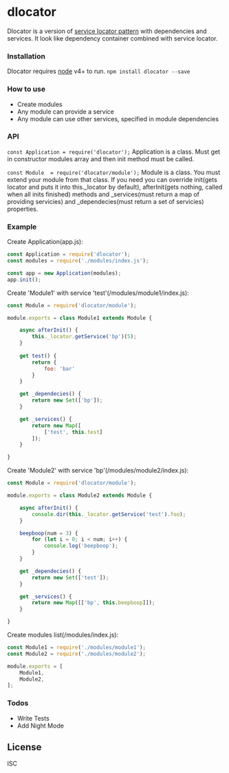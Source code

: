 # dlocator

Dlocator is a version of [service locator pattern][slp] with dependencies and services. It look like dependency container combined with service locator.

### Installation

Dlocator requires [node](https://nodejs.org/) v4+ to run.
`npm install dlocator --save`

### How to use

  - Create modules
  - Any module can provide a service
  - Any module can use other services, specified in module dependencies

### API

```const Application = require('dlocator');```
Application is a class. Must get in constructor modules array and then init method must be called.

```const Module  = require('dlocator/module');```
Module is a class. You must extend your module from that class. If you need you can override init(gets locator and puts it into this._locator by default), afterInit(gets nothing, called when all inits finished) methods and _services(must return a map of providing servicies) and _dependecies(must return a set of servicies) properties.

### Example

Create Application(app.js):
```javascript
const Application = require('dlocator');
const modules = require('./modules/index.js');

const app = new Application(modules);
app.init();
```

Create 'Module1' with service 'test'(/modules/module1/index.js):
```javascript
const Module = require('dlocator/module');

module.exports = class Module1 extends Module {

    async afterInit() {
        this._locator.getService('bp')(5);
    }
    
    get test() {
        return {
            foo: 'bar'
        }
    }

    get _dependecies() {
        return new Set(['bp']);
    }

    get _services() {
        return new Map([
            ['test', this.test]
        ]);
    }

}
```

Create 'Module2' with service 'bp'(/modules/module2/index.js):
```javascript
const Module = require('dlocator/module');

module.exports = class Module2 extends Module {

    async afterInit() {
        console.dir(this._locator.getService('test').foo);
    }

    beepboop(num = 3) {
        for (let i = 0; i < num; i++) {
            console.log('beepboop');
        }
    }

    get _dependecies() {
        return new Set(['test']);
    }

    get _services() {
        return new Map([['bp', this.beepboop]]);
    }

}
```

Create modules list(/modules/index.js):
```javascript
const Module1 = require('./modules/module1');
const Module2 = require('./modules/module2');

module.exports = [
    Module1,
    Module2,
];
```

### Todos

 - Write Tests
 - Add Night Mode

License
----

ISC

[slp]: <https://designpatternsphp.readthedocs.io/en/latest/More/ServiceLocator/>
